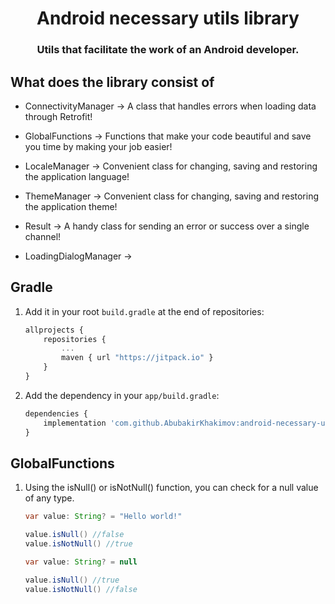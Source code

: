 <h1 align="center">Android necessary utils library</a> 

<h3 align="center">Utils that facilitate the work of an Android developer.</h3>

## What does the library consist of

- ConnectivityManager -> A class that handles errors when loading data through Retrofit!

- GlobalFunctions -> Functions that make your code beautiful and save you time by making your job easier!

- LocaleManager -> Convenient class for changing, saving and restoring the application language!

- ThemeManager -> Convenient class for changing, saving and restoring the application theme!

- Result -> A handy class for sending an error or success over a single channel!

- LoadingDialogManager -> 

## Gradle

1. Add it in your root `build.gradle` at the end of repositories:

    ```javascript
    allprojects {
    	repositories {
    		...
    		maven { url "https://jitpack.io" }
    	}
    }
    ```

2. Add the dependency in your `app/build.gradle`:

    ```javascript
    dependencies {
        implementation 'com.github.AbubakirKhakimov:android-necessary-utils:1.0.1'
    }
    ```
    
## GlobalFunctions

1. Using the isNull() or isNotNull() function, you can check for a null value of any type.

    ```java
    var value: String? = "Hello world!"

    value.isNull() //false
    value.isNotNull() //true
    ```
    
    ```java
    var value: String? = null

    value.isNull() //true
    value.isNotNull() //false
    ```
